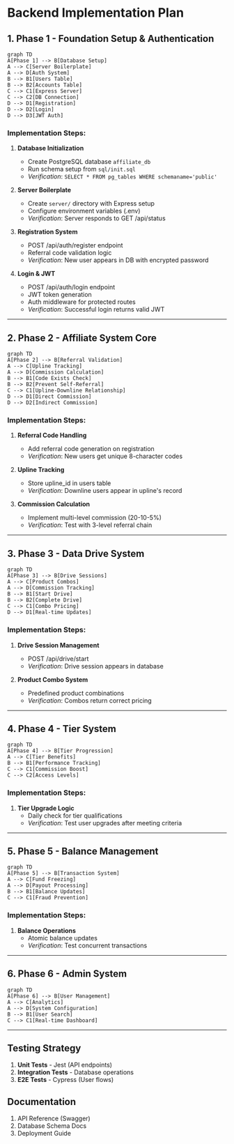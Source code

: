 # Backend Implementation Plan

## 1. Phase 1 - Foundation Setup & Authentication
```mermaid
graph TD
A[Phase 1] --> B[Database Setup]
A --> C[Server Boilerplate]
A --> D[Auth System]
B --> B1[Users Table]
B --> B2[Accounts Table]
C --> C1[Express Server]
C --> C2[DB Connection]
D --> D1[Registration]
D --> D2[Login]
D --> D3[JWT Auth]
```

### Implementation Steps:
1. **Database Initialization**
   - Create PostgreSQL database `affiliate_db`
   - Run schema setup from `sql/init.sql`
   - *Verification*: `SELECT * FROM pg_tables WHERE schemaname='public'`

2. **Server Boilerplate**
   - Create `server/` directory with Express setup
   - Configure environment variables (.env)
   - *Verification*: Server responds to GET /api/status

3. **Registration System**
   - POST /api/auth/register endpoint
   - Referral code validation logic
   - *Verification*: New user appears in DB with encrypted password

4. **Login & JWT**
   - POST /api/auth/login endpoint
   - JWT token generation
   - Auth middleware for protected routes
   - *Verification*: Successful login returns valid JWT

---

## 2. Phase 2 - Affiliate System Core
```mermaid
graph TD
A[Phase 2] --> B[Referral Validation]
A --> C[Upline Tracking]
A --> D[Commission Calculation]
B --> B1[Code Exists Check]
B --> B2[Prevent Self-Referral]
C --> C1[Upline-Downline Relationship]
D --> D1[Direct Commission]
D --> D2[Indirect Commission]
```

### Implementation Steps:
1. **Referral Code Handling**
   - Add referral code generation on registration
   - *Verification*: New users get unique 8-character codes

2. **Upline Tracking**
   - Store upline_id in users table
   - *Verification*: Downline users appear in upline's record

3. **Commission Calculation**
   - Implement multi-level commission (20-10-5%)
   - *Verification*: Test with 3-level referral chain

---

## 3. Phase 3 - Data Drive System
```mermaid
graph TD
A[Phase 3] --> B[Drive Sessions]
A --> C[Product Combos]
A --> D[Commission Tracking]
B --> B1[Start Drive]
B --> B2[Complete Drive]
C --> C1[Combo Pricing]
D --> D1[Real-time Updates]
```

### Implementation Steps:
1. **Drive Session Management**
   - POST /api/drive/start
   - *Verification*: Drive session appears in database

2. **Product Combo System**
   - Predefined product combinations
   - *Verification*: Combos return correct pricing

---

## 4. Phase 4 - Tier System
```mermaid
graph TD
A[Phase 4] --> B[Tier Progression]
A --> C[Tier Benefits]
B --> B1[Performance Tracking]
C --> C1[Commission Boost]
C --> C2[Access Levels]
```

### Implementation Steps:
1. **Tier Upgrade Logic**
   - Daily check for tier qualifications
   - *Verification*: Test user upgrades after meeting criteria

---

## 5. Phase 5 - Balance Management
```mermaid
graph TD
A[Phase 5] --> B[Transaction System]
A --> C[Fund Freezing]
A --> D[Payout Processing]
B --> B1[Balance Updates]
C --> C1[Fraud Prevention]
```

### Implementation Steps:
1. **Balance Operations**
   - Atomic balance updates
   - *Verification*: Test concurrent transactions

---

## 6. Phase 6 - Admin System
```mermaid
graph TD
A[Phase 6] --> B[User Management]
A --> C[Analytics]
A --> D[System Configuration]
B --> B1[User Search]
C --> C1[Real-time Dashboard]
```

---

## Testing Strategy
1. **Unit Tests** - Jest (API endpoints)
2. **Integration Tests** - Database operations
3. **E2E Tests** - Cypress (User flows)

## Documentation
1. API Reference (Swagger)
2. Database Schema Docs
3. Deployment Guide
